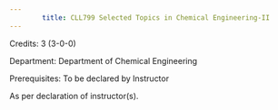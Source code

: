 ```yaml
---
        title: CLL799 Selected Topics in Chemical Engineering-II
---
```

Credits: 3 (3-0-0)

Department: Department of Chemical Engineering

Prerequisites: To be declared by Instructor

As per declaration of instructor(s).